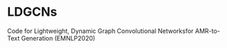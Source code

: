 # LDGCNs
Code for Lightweight, Dynamic Graph Convolutional Networksfor AMR-to-Text Generation (EMNLP2020)
